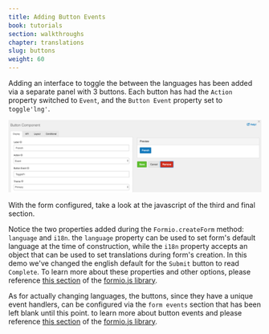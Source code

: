 ```yaml
---
title: Adding Button Events
book: tutorials
section: walkthroughs
chapter: translations
slug: buttons
weight: 60
---
```

Adding an interface to toggle the between the languages has been added via a separate panel with 3 buttons. 
Each button has had the `Action` property switched to `Event`, and the `Button Event` property set to `toggle'lng'`.

![](/assets/img/tutorials/walkthroughs/translations/btn-portal-settings.png)

With the form configured, take a look at the javascript of the third and final section. 

<div id="step3">
  <script async src="//jsfiddle.net/Formio/yvg8zweh/embed/result,js,html,css/"></script>
</div>

Notice the two properties added during the `Formio.createForm` method: `language` and `i18n`. 
the `language` property can be used to set form's default language at the time of construction, while the `i18n` property accepts 
an object that can be used to set translations during form's creation. In this demo we've changed the english default for 
the `Submit` button to read `Complete`. To learn more about these properties and other options, 
please reference [this section](https://github.com/formio/formio.js/blob/master/src/formio.form.js) 
of the [formio.js library](https://github.com/formio/formio.js).


As for actually changing languages, the buttons, since they have a unique event handlers, can be configured
via the `form events` section that has been left blank until this point. to learn more about button events
and please reference [this section](https://github.com/formio/formio.js/blob/master/src/components/button/Button.js#L139)
of the [formio.js library](https://github.com/formio/formio.js).



